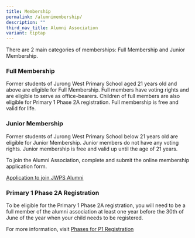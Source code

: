 ```yaml
---
title: Membership
permalink: /alumnimembership/
description: ""
third_nav_title: Alumni Association
variant: tiptap
---
```

<p>There are 2 main categories of memberships: Full Membership and Junior
Membership.</p>
<h3>Full Membership</h3>
<p>Former students of Jurong West Primary School aged 21 years old and above
are eligible for Full Membership. Full members have voting rights and are
eligible to serve as office-bearers. Children of full members are also
eligible for Primary 1 Phase 2A registration. Full membership is free and
valid for life.</p>
<h3>Junior Membership</h3>
<p>Former students of Jurong West Primary School below 21 years old are eligible
for Junior Membership. Junior members do not have any voting rights. Junior
membership is free and valid up until the age of 21 years.</p>
<p>To join the Alumni Association, complete and submit the online membership
application form.</p>
<p><a href="https://go.gov.sg/jwpsalumni" rel="noopener nofollow" target="_blank">Application to join JWPS Alumni</a>
</p>
<h3>Primary 1 Phase 2A Registration</h3>
<p>To be eligible for the Primary 1 Phase 2A registration, you will need
to be a full member of the alumni association at least one year before
the 30th of June of the year when your child needs to be registered.</p>
<p>For more information, visit <a href="https://www.moe.gov.sg/primary/p1-registration/registration-phases-key-dates?pt=2A" rel="noopener noreferrer nofollow" target="_blank">Phases for P1 Registration</a>
</p>